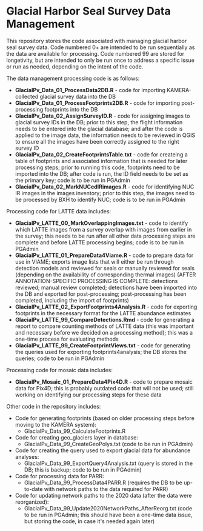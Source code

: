 # Glacial Harbor Seal Survey Data Management

This repository stores the code associated with managing glacial harbor seal survey data. Code numbered 0+ are intended to be run sequentially as the data are available for processing. Code numbered 99 are stored for longetivity, but are intended to only be run once to address a specific issue or run as needed, depending on the intent of the code.

The data management processing code is as follows:
* **GlacialPv_Data_01_ProcessData2DB.R** - code for importing KAMERA-collected glacial survey data into the DB 
* **GlacialPv_Data_01_ProcessFootprints2DB.R** - code for importing post-processing footprints into the DB
* **GlacialPv_Data_02_AssignSurveyID.R** - code for assigning images to glacial survey IDs in the DB; prior to this step, the flight information needs to be entered into the glacial database; and after the code is applied to the image data, the information needs to be reviewed in QGIS to ensure all the images have been correctly assigned to the right survey ID
* **GlacialPv_Data_02_CreateFootprintsTable.txt** - code for createing a table of footprints and associated information that is needed for later processing steps; prior to running this code, footprints need to be imported into the DB; after code is run, the ID field needs to be set as the primary key; code is to be run in PGAdmin
* **GlacialPv_Data_02_MarkNUCedIRimages.R** - code for identifying NUC IR images in the images inventory; prior to this step, the images need to be processed by BXH to identify NUC; code is to be run in PGAdmin

Processing code for LATTE data includes:
* **GlacialPv_LATTE_00_MarkOverlappingImages.txt** - code to identify which LATTE images from a survey overlap with images from earlier in the survey; this needs to be run after all other data processing steps are complete and before LATTE processing begins; code is to be run in PGAdmin
* **GlacialPv_LATTE_01_PrepareData4Viame.R** - code to prepare data for use in VIAME; exports image lists that will either be run through detection models and reviewed for seals or manually reviewed for seals (depending on the availability of corresponding thermal images)
(AFTER ANNOTATION-SPECIFIC PROCESSING IS COMPLETE: detections reviewed; manual review completed; detections have been imported into the DB and exported for post-processing; post-processing has been completed, including the import of footprints)
* **GlacialPv_LATTE_02_ExportFootprints4Analysis.R** - code for exporting footprints in the necessary format for the LATTE abundance estimates
* **GlacialPv_LATTE_99_CompareDetections.Rmd** - code for generating a report to compare counting methods of LATTE data (this was important and necessary before we decided on a processing method); this was a one-time process for evaluating methods
* **GlacialPv_LATTE_99_CreateFootprintViews.txt** - code for generating the queries used for exporting footprints4analysis; the DB stores the queries; code to be run in PGAdmin

Processing code for mosaic data includes:
* **GlacialPv_Mosaic_01_PrepareData4Pix4D.R** - code to prepare mosaic data for Pix4D; this is probably outdated code that will not be used; still working on identifying our processing steps for these data

Other code in the repository includes:
* Code for generating footprints (based on older processing steps before moving to the KAMERA system):
	* GlacialPv_Data_99_CalculateFootprints.R
* Code for creating geo_glaciers layer in database:
	* GlacialPv_Data_99_CreateGeoPolys.txt (code to be run in PGAdmin)
* Code for creating the query used to export glacial data for abundance analyses:
	* GlacialPv_Data_99_ExportQuery4Analysis.txt (query is stored in the DB; this is backup; code to be run in PGAdmin)
* Code for processing data for PARR:
	* GlacialPv_Data_99_ProcessData4PARR.R (requires the DB to be up-to-date with network paths to the data required for PARR)
* Code for updating network paths to the 2020 data (after the data were reorganized):
	* GlacialPv_Data_99_Update2020NetworkPaths_AfterReorg.txt (code to be run in PGAdmin; this should have been a one-time data issue, but storing the code, in case it's needed again later)